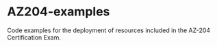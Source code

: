 # AZ204-examples
Code examples for the deployment of resources included in the AZ-204 Certification Exam.
